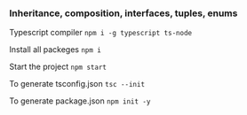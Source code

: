 ### Inheritance, composition, interfaces, tuples, enums

Typescript compiler
`npm i -g typescript ts-node`

Install all packeges
`npm i`

Start the project
`npm start`

To generate tsconfig.json
`tsc --init`

To generate package.json
`npm init -y`
